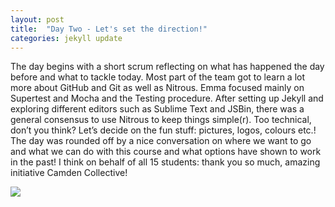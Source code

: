 ```yaml
---
layout: post
title:  "Day Two - Let's set the direction!"
categories: jekyll update
---
```

The day begins with a short scrum reflecting on what has happened the day before and what to tackle today. Most part of the team got to learn a lot more about GitHub and Git as well as Nitrous. Emma focused mainly on Supertest and Mocha and the Testing procedure. After setting up Jekyll and exploring different editors such as Sublime Text and JSBin, there was a general consensus to use Nitrous to keep things simple(r). Too technical, don’t you think? Let’s decide on the fun stuff: pictures, logos, colours etc.! The day was rounded off by a nice conversation on where we want to go and what we can do with this course and what options have shown to work in the past! I think on behalf of all 15 students: thank you so much, amazing initiative Camden Collective! 

<img src="https://c1.staticflickr.com/3/2326/2378867408_4cc90791d6_z.jpg?zz=1" />